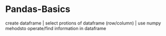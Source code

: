# Pandas-Basics
create dataframe | select protions of dataframe (row/column) | use numpy mehodsto operate/find information in dataframe
